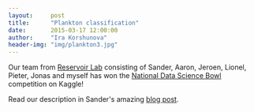 ```yaml
---
layout:     post
title:      "Plankton classification"
date:       2015-03-17 12:00:00
author:     "Ira Korshunova"
header-img: "img/plankton3.jpg"
---
```

Our team from [Reservoir Lab](http://reslab.elis.ugent.be/) consisting of Sander, Aaron, Jeroen, Lionel, Pieter, Jonas and
myself has won the [National Data Science Bowl](https://www.kaggle.com/c/datasciencebowl) competition on Kaggle!

<!--more-->
Read our description in Sander's amazing [blog post](http://benanne.github.io/2015/03/17/plankton.html). 


